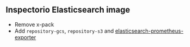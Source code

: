 ## Inspectorio Elasticsearch image

+ Remove x-pack
+ Add `repository-gcs`, `repository-s3` and [elasticsearch-prometheus-exporter](https://github.com/vvanholl/elasticsearch-prometheus-exporter/)
